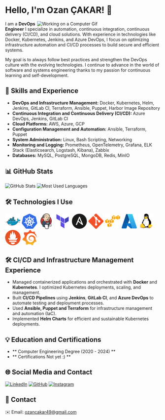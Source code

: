 # Hello, I'm Ozan ÇAKAR! 👋

<img align="right" width="400" src="https://cdn.dribbble.com/users/730703/screenshots/6581243/avento.gif" alt="Working on a Computer Gif" />

I am a **DevOps Engineer** I specialize in automation, continuous integration, continuous delivery (CI/CD), and cloud solutions. With experience in technologies like Docker, Kubernetes, Jenkins, and Azure DevOps, I focus on optimizing infrastructure automation and CI/CD processes to build secure and efficient systems.

My goal is to always follow best practices and strengthen the DevOps culture with the evolving technologies. I continue to advance in the world of software and systems engineering thanks to my passion for continuous learning and self-development.

## 🚀 Skills and Experience
- **DevOps and Infrastructure Management:** Docker, Kubernetes, Helm, Jenkins, GitLab CI, Terraform, Ansible, Puppet, Harbor Image Repository
- **Continuous Integration and Continuous Delivery (CI/CD):** Azure DevOps, Jenkins, GitLab CI
- **Cloud Platforms:** AWS, Azure, GCP
- **Configuration Management and Automation:** Ansible, Terraform, Puppet
- **System Administration:** Linux, Bash Scripting, Networking
- **Monitoring and Logging:** Prometheus, OpenTelemetry, Grafana, ELK Stack (Elasticsearch, Logstash, Kibana), Zabbix
- **Databases:** MySQL, PostgreSQL, MongoDB, Redis, MinIO

## 📊 GitHub Stats
<img height="150" src="https://github-readme-stats.vercel.app/api?username=ozancakar&hide_title=false&show_icons=true&count_private=true&theme=dark&hide_border=true" alt="GitHub Stats" />
<img height="150" src="https://github-readme-stats.vercel.app/api/top-langs/?username=ozancakar&layout=compact&theme=dark&hide_border=true" alt="Most Used Languages" />

## 🛠️ Technologies I Use
<div align="left">
  <img height="50" src="https://raw.githubusercontent.com/devicons/devicon/master/icons/docker/docker-original.svg" alt="Docker Logo" />
  <img height="50" src="https://raw.githubusercontent.com/devicons/devicon/master/icons/kubernetes/kubernetes-plain.svg" alt="Kubernetes Logo" />
  <img height="50" src="https://raw.githubusercontent.com/devicons/devicon/master/icons/jenkins/jenkins-original.svg" alt="Jenkins Logo" />
  <img height="50" src="https://raw.githubusercontent.com/devicons/devicon/master/icons/terraform/terraform-original.svg" alt="Terraform Logo" />
  <img height="50" src="https://raw.githubusercontent.com/devicons/devicon/master/icons/ansible/ansible-original.svg" alt="Ansible Logo" />
  <img height="50" src="https://raw.githubusercontent.com/devicons/devicon/master/icons/git/git-original.svg" alt="Git Logo" />
  <img height="50" src="https://raw.githubusercontent.com/devicons/devicon/master/icons/amazonwebservices/amazonwebservices-original.svg" alt="AWS Logo" />
  <img height="50" src="https://raw.githubusercontent.com/devicons/devicon/master/icons/azure/azure-original.svg" alt="Azure Logo" />
  <img height="50" src="https://raw.githubusercontent.com/devicons/devicon/master/icons/linux/linux-original.svg" alt="Linux Logo" />
  <img height="50" src="https://raw.githubusercontent.com/devicons/devicon/master/icons/prometheus/prometheus-original.svg" alt="Prometheus Logo" />
  <img height="50" src="https://raw.githubusercontent.com/devicons/devicon/master/icons/grafana/grafana-original.svg" alt="Grafana Logo" />
</div>

## 🛠️ CI/CD and Infrastructure Management Experience
- Managed containerized applications and orchestrated with **Docker** and **Kubernetes**. I optimized Kubernetes deployments, scaling, and management.
- Built **CI/CD Pipelines** using **Jenkins**, **GitLab CI**, and **Azure DevOps** to automate testing and deployment processes.
- Used **Ansible, Puppet and Terraform** for infrastructure management and automation (IaC).
- Implemented **Helm Charts** for efficient and sustainable Kubernetes deployments.

## 💡 Education and Certifications
- ** Computer Engineering Degree (2020 - 2024) **
- ** Certifications Not yet :) ** 


## 🌐 Social Media and Contact
[![LinkedIn](https://img.shields.io/badge/LinkedIn-ozan--cakar-blue?style=for-the-badge&logo=linkedin)](https://www.linkedin.com/in/ozan-çakar-651490228)
[![GitHub](https://img.shields.io/badge/GitHub-ozancakar-black?style=for-the-badge&logo=github)](https://github.com/ozancakar)
[![Instagram](https://img.shields.io/badge/Instagram-ozzy.ckr-pink?style=for-the-badge&logo=instagram)](https://www.instagram.com/ozzy.ckr/)

## 📧 Contact
✉️ Email: ozancakar49@gmail.com
